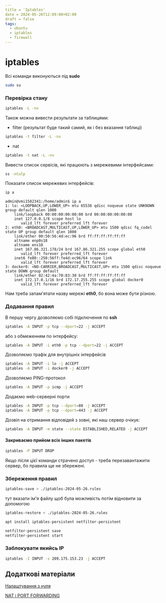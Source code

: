 ```yaml
---
title = 'Iptables'
date = 2024-05-26T12:09:00+02:00
draft = false
tags:
  - ubuntu
  - iptables
  - firewall
---
```


# iptables

Всі команди виконуються під **sudo**

```Bash
sudo su
```

### Перевірка стану

```Bash
iptables -L -nv
```

Також можна вивести результати за таблицями:

* filter (результат буде такий самий, як і без вказання таблиці)

```Bash
iptables -t filter -L -nv
```

* nat

```Bash
iptables -t nat -L -nv
```

Вивести список сервісів, які працюють з мережевими інтерфейсами:

```Bash
ss -ntulp
```

Показати список мережевих інтерфейсів:

```Bash
ip a
```

```
admin@vmi1582341:/home/admin$ ip a
1: lo: <LOOPBACK,UP,LOWER_UP> mtu 65536 qdisc noqueue state UNKNOWN group default qlen 1000
    link/loopback 00:00:00:00:00:00 brd 00:00:00:00:00:00
    inet 127.0.0.1/8 scope host lo
       valid_lft forever preferred_lft forever
2: eth0: <BROADCAST,MULTICAST,UP,LOWER_UP> mtu 1500 qdisc fq_codel state UP group default qlen 1000
    link/ether 00:50:56:4d:ec:96 brd ff:ff:ff:ff:ff:ff
    altname enp0s18
    altname ens18
    inet 167.86.321.178/24 brd 167.86.321.255 scope global eth0
       valid_lft forever preferred_lft forever
    inet6 fe80::250:56ff:fe4d:ec96/64 scope link
       valid_lft forever preferred_lft forever
3: docker0: <NO-CARRIER,BROADCAST,MULTICAST,UP> mtu 1500 qdisc noqueue state DOWN group default
    link/ether 02:42:4a:70:83:30 brd ff:ff:ff:ff:ff:ff
    inet 172.17.0.1/16 brd 172.17.255.255 scope global docker0
       valid_lft forever preferred_lft forever
```

Нам треба запам'ятати назву мережі **eth0**, бо вона може бути різною.

### Додавання правил

В першу чергу дозволяємо собі підключення по **ssh**

```Bash
iptables -A INPUT -p tcp --dport=22 -j ACCEPT
```

або з обмеженням по інтерфейсу:

```Bash
iptables -A INPUT -i eth0 -p tcp --dport=22 -j ACCEPT
```

Дозволяємо трафік для внутрішніх інтерфейсів

```Bash
iptables -A INPUT -i lo -j ACCEPT
iptables -A INPUT -i docker0 -j ACCEPT
```

Дозволяємо PING-протокол

```Bash
iptables -A INPUT -p icmp -j ACCEPT
```

Додаємо web-серверні порти

```Bash
iptables -A INPUT -p tcp --dport=80 -j ACCEPT
iptables -A INPUT -p tcp --dport=443 -j ACCEPT
```

Дозвіл на отримання відповідей з зовні, які наш сервер очікує:

```Bash
iptables -A INPUT -m state --state ESTABLISHED,RELATED -j ACCEPT
```

#### Закриваємо прийом всіх інших пакетів

```Bash
iptables -P INPUT DROP
```

Якщо після цієї команди страчено доступ - треба перезавантажити сервер, бо правила ще не збережені.

### Збереження правил

```Bash
iptables-save > ./iptables-2024-05-26.rules
```

тут вказати ім'я файлу щоб була можливість потім відновити за допомогою

```Bash
iptables-restore < ./iptables-2024-05-26.rules
```

```Bash
apt install iptables-persistent netfilter-persistent
```

```Bash
netfilter-persistent save
netfilter-persistent start
```

### Заблокувати якийсь IP

```Bash
iptables -I INPUT -s 209.175.153.23 -j ACCEPT
```

## Додаткові матеріали

[Налаштування з нуля](https://youtu.be/Q0EC8kJlB64?si=hdHF3yohljY4zY1i)

[NAT і PORT FORWARDING](https://youtu.be/u_a3ouarrVU?si=pn18mBrBnHpYFuwP)
